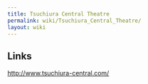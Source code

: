 ```yaml
---
title: Tsuchiura Central Theatre
permalink: wiki/Tsuchiura_Central_Theatre/
layout: wiki
---
```


Links
-----

<http://www.tsuchiura-central.com/>
